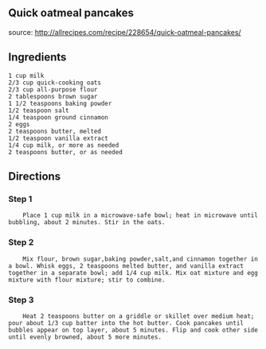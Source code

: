 ## Quick oatmeal pancakes


source: http://allrecipes.com/recipe/228654/quick-oatmeal-pancakes/
## Ingredients
	1 cup milk
	2/3 cup quick-cooking oats
	2/3 cup all-purpose flour
	2 tablespoons brown sugar
	1 1/2 teaspoons baking powder
	1/2 teaspoon salt
	1/4 teaspoon ground cinnamon
	2 eggs
	2 teaspoons butter, melted
	1/2 teaspoon vanilla extract
	1/4 cup milk, or more as needed
	2 teaspoons butter, or as needed

## Directions
### Step 1
		Place 1 cup milk in a microwave-safe bowl; heat in microwave until bubbling, about 2 minutes. Stir in the oats.
### Step 2
		Mix flour, brown sugar,baking powder,salt,and cinnamon together in a bowl. Whisk eggs, 2 teaspoons melted butter, and vanilla extract together in a separate bowl; add 1/4 cup milk. Mix oat mixture and egg mixture with flour mixture; stir to combine.
### Step 3
		Heat 2 teaspoons butter on a griddle or skillet over medium heat; pour about 1/3 cup batter into the hot butter. Cook pancakes until bubbles appear on top layer, about 5 minutes. Flip and cook other side until evenly browned, about 5 more minutes.